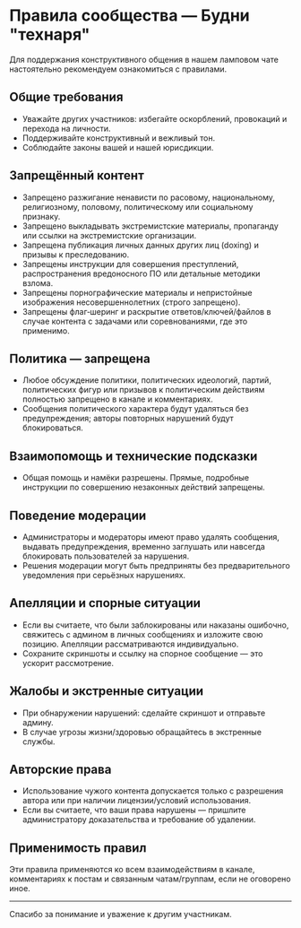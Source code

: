 
# Правила сообщества — Будни "технаря"

Для поддержания конструктивного общения в нашем ламповом чате настоятельно рекомендуем ознакомиться с правилами.

## Общие требования

- Уважайте других участников: избегайте оскорблений, провокаций и перехода на личности.  
- Поддерживайте конструктивный и вежливый тон.  
- Соблюдайте законы вашей и нашей юрисдикции.

## Запрещённый контент

- Запрещено разжигание ненависти по расовому, национальному, религиозному, половому, политическому или социальному признаку.  
- Запрещено выкладывать экстремистские материалы, пропаганду или ссылки на экстремистские организации.  
- Запрещена публикация личных данных других лиц (doxing) и призывы к преследованию.  
- Запрещены инструкции для совершения преступлений, распространения вредоносного ПО или детальные методики взлома.  
- Запрещены порнографические материалы и непристойные изображения несовершеннолетних (строго запрещено).  
- Запрещены флаг‑шеринг и раскрытие ответов/ключей/файлов в случае контента с задачами или соревнованиями, где это применимо.

## Политика — запрещена

- Любое обсуждение политики, политических идеологий, партий, политических фигур или призывов к политическим действиям полностью запрещено в канале и комментариях.  
- Сообщения политического характера будут удаляться без предупреждения; авторы повторных нарушений будут блокироваться.

## Взаимопомощь и технические подсказки

- Общая помощь и намёки разрешены. Прямые, подробные инструкции по совершению незаконных действий запрещены.

## Поведение модерации

- Администраторы и модераторы имеют право удалять сообщения, выдавать предупреждения, временно заглушать или навсегда блокировать пользователей за нарушения.  
- Решения модерации могут быть предприняты без предварительного уведомления при серьёзных нарушениях.

## Апелляции и спорные ситуации

- Если вы считаете, что были заблокированы или наказаны ошибочно, свяжитесь с админом в личных сообщениях и изложите свою позицию. Апелляции рассматриваются индивидуально.  
- Сохраните скриншоты и ссылку на спорное сообщение — это ускорит рассмотрение.

## Жалобы и экстренные ситуации

- При обнаружении нарушений: сделайте скриншот и отправьте админу.  
- В случае угрозы жизни/здоровью обращайтесь в экстренные службы.

## Авторские права

- Использование чужого контента допускается только с разрешения автора или при наличии лицензии/условий использования.  
- Если вы считаете, что ваши права нарушены — пришлите администратору доказательства и требование об удалении.

## Применимость правил

Эти правила применяются ко всем взаимодействиям в канале, комментариях к постам и связанным чатам/группам, если не оговорено иное.

---

Спасибо за понимание и уважение к другим участникам.  
